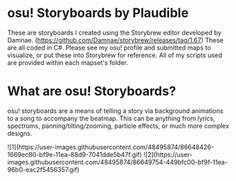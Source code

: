 # osu! Storyboards by Plaudible

These are storyboards I created using the Storybrew editor developed by Damnae. (https://github.com/Damnae/storybrew/releases/tag/1.67) These are all coded in C#. Please see my osu! profile and submitted maps to visualize, or put these into Storybrew for reference. All of my scripts used are provided within each mapset's folder.

# What are osu! Storyboards?

osu! storyboards are a means of telling a story via background animations to a song to accompany the beatmap. This can be anything from lyrics, spectrums, panning/tilting/zooming, particle effects, or much more complex designs. 
<div align=”center”>
![1](https://user-images.githubusercontent.com/48495874/86648426-1669ec80-bf9e-11ea-88d9-7041dde5b47f.gif)
![2](https://user-images.githubusercontent.com/48495874/86649754-449bfc00-bf9f-11ea-96b0-eac2f5456357.gif)  
</div>
